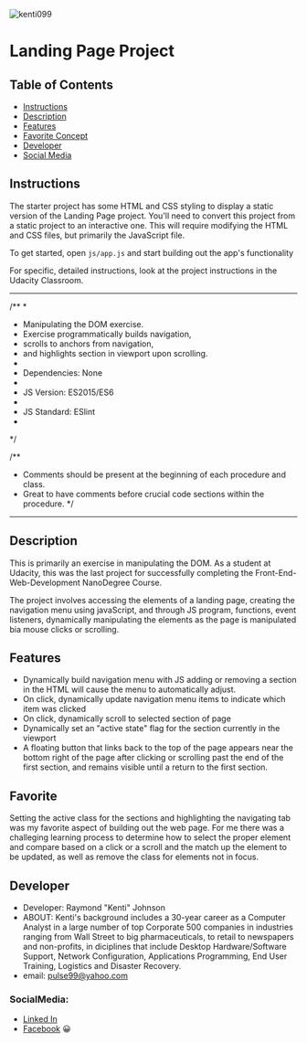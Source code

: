 ![kenti099](https://user-images.githubusercontent.com/97370716/187524076-6ca10796-ce0c-428e-a144-cb50e7f8ec61.jpeg)

# Landing Page Project

## Table of Contents

* [Instructions](#instructions)
* [Description](#Description)
* [Features](#Features)
* [Favorite Concept](#Favorite)
* [Developer](#Developer)
* [Social Media](#SocialMedia)


## Instructions

The starter project has some HTML and CSS styling to display a static version of the Landing Page project. You'll need to convert this project from a static project to an interactive one. This will require modifying the HTML and CSS files, but primarily the JavaScript file.

To get started, open `js/app.js` and start building out the app's functionality

For specific, detailed instructions, look at the project instructions in the Udacity Classroom.

----------------------
/**
 * 
 * Manipulating the DOM exercise.
 * Exercise programmatically builds navigation,
 * scrolls to anchors from navigation,
 * and highlights section in viewport upon scrolling.
 * 
 * Dependencies: None
 * 
 * JS Version: ES2015/ES6
 * 
 * JS Standard: ESlint
 * 
*/

/**
 * Comments should be present at the beginning of each procedure and class.
 * Great to have comments before crucial code sections within the procedure.
*/
-----------------------

## Description
This is primarily an exercise in manipulating the DOM. As a student at Udacity, this was the last
project for successfully completing the Front-End-Web-Development NanoDegree Course.

The project involves accessing the elements of a landing page, creating the navigation menu
using javaScript, and through JS program, functions, event listeners, dynamically manipulating 
the elements as the page is manipulated bia mouse clicks or scrolling.

## Features
* Dynamically build navigation menu with JS adding or removing a section in the HTML will
  cause the menu to automatically adjust.
* On click, dynamically update navigation menu items to indicate which item was clicked
* On click, dynamically scroll to selected section of page
* Dynamically set an "active state" flag for the section currently in the viewport
* A floating button that links back to the top of the page appears near the bottom right 
  of the page after clicking or scrolling past the end of the first section, and remains visible until a return to the first section.


## Favorite

Setting the active class for the sections and highlighting the navigating tab was my
favorite aspect of building out the web page. For me there was a challeging learning 
process to determine how to select the proper element and compare based on a click or 
a scroll and the match up the element to be updated, as well as remove the class for 
elements not in focus. 

## Developer

* Developer:  Raymond "Kenti" Johnson
* ABOUT:  Kenti's background includes a 30-year career as a Computer Analyst in a large
  number of top Corporate 500 companies in industries ranging from Wall Street to big
  pharmaceuticals, to retail to newspapers and non-profits, in diciplines that include Desktop Hardware/Software Support, Network Configuration, Applications Programming, End User Training, Logistics and Disaster Recovery.  
* email:  pulse99@yahoo.com
### SocialMedia: 
* <a href="https://www.linkedin.com/in/pulse99/" target="_blank">Linked In</a>
* <a href="http://www.facebook.com/pulse99" target="_blank">Facebook</a>
:grinning:
